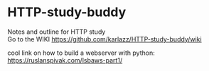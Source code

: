 # HTTP-study-buddy
Notes and outline for HTTP study  
Go to the WIKI https://github.com/karlazz/HTTP-study-buddy/wiki

cool link on how to build a webserver with python: https://ruslanspivak.com/lsbaws-part1/
